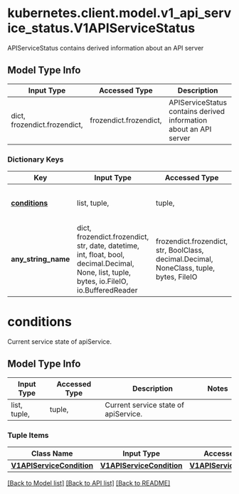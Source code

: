 # kubernetes.client.model.v1_api_service_status.V1APIServiceStatus

APIServiceStatus contains derived information about an API server

## Model Type Info
Input Type | Accessed Type | Description | Notes
------------ | ------------- | ------------- | -------------
dict, frozendict.frozendict,  | frozendict.frozendict,  | APIServiceStatus contains derived information about an API server | 

### Dictionary Keys
Key | Input Type | Accessed Type | Description | Notes
------------ | ------------- | ------------- | ------------- | -------------
**[conditions](#conditions)** | list, tuple,  | tuple,  | Current service state of apiService. | [optional] 
**any_string_name** | dict, frozendict.frozendict, str, date, datetime, int, float, bool, decimal.Decimal, None, list, tuple, bytes, io.FileIO, io.BufferedReader | frozendict.frozendict, str, BoolClass, decimal.Decimal, NoneClass, tuple, bytes, FileIO | any string name can be used but the value must be the correct type | [optional]

# conditions

Current service state of apiService.

## Model Type Info
Input Type | Accessed Type | Description | Notes
------------ | ------------- | ------------- | -------------
list, tuple,  | tuple,  | Current service state of apiService. | 

### Tuple Items
Class Name | Input Type | Accessed Type | Description | Notes
------------- | ------------- | ------------- | ------------- | -------------
[**V1APIServiceCondition**](V1APIServiceCondition.md) | [**V1APIServiceCondition**](V1APIServiceCondition.md) | [**V1APIServiceCondition**](V1APIServiceCondition.md) |  | 

[[Back to Model list]](../../README.md#documentation-for-models) [[Back to API list]](../../README.md#documentation-for-api-endpoints) [[Back to README]](../../README.md)

